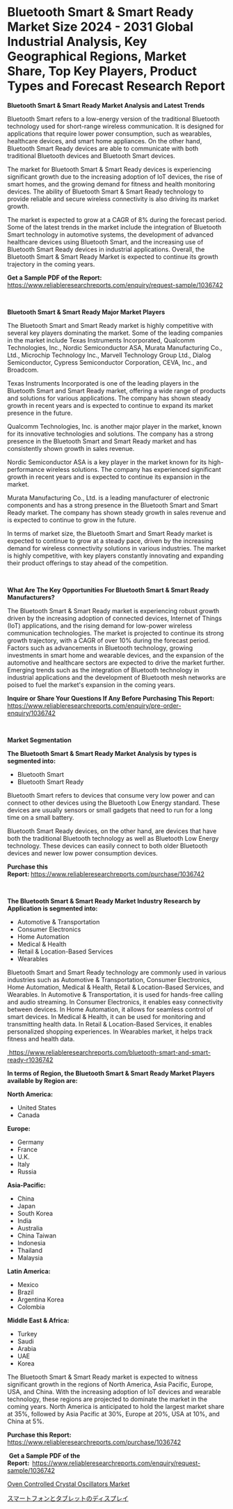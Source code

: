 <p><h1>Bluetooth Smart & Smart Ready Market Size 2024 - 2031 Global Industrial Analysis, Key Geographical Regions, Market Share, Top Key Players, Product Types and Forecast Research Report</h1></p><p><strong>Bluetooth Smart & Smart Ready Market Analysis and Latest Trends</strong></p>
<p><p>Bluetooth Smart refers to a low-energy version of the traditional Bluetooth technology used for short-range wireless communication. It is designed for applications that require lower power consumption, such as wearables, healthcare devices, and smart home appliances. On the other hand, Bluetooth Smart Ready devices are able to communicate with both traditional Bluetooth devices and Bluetooth Smart devices.</p><p>The market for Bluetooth Smart & Smart Ready devices is experiencing significant growth due to the increasing adoption of IoT devices, the rise of smart homes, and the growing demand for fitness and health monitoring devices. The ability of Bluetooth Smart & Smart Ready technology to provide reliable and secure wireless connectivity is also driving its market growth.</p><p>The market is expected to grow at a CAGR of 8% during the forecast period. Some of the latest trends in the market include the integration of Bluetooth Smart technology in automotive systems, the development of advanced healthcare devices using Bluetooth Smart, and the increasing use of Bluetooth Smart Ready devices in industrial applications. Overall, the Bluetooth Smart & Smart Ready Market is expected to continue its growth trajectory in the coming years.</p></p>
<p><strong>Get a Sample PDF of the Report:&nbsp;</strong> <a href="https://www.reliableresearchreports.com/enquiry/request-sample/1036742">https://www.reliableresearchreports.com/enquiry/request-sample/1036742</a></p>
<p>&nbsp;</p>
<p><strong>Bluetooth Smart & Smart Ready Major Market Players</strong></p>
<p><p>The Bluetooth Smart and Smart Ready market is highly competitive with several key players dominating the market. Some of the leading companies in the market include Texas Instruments Incorporated, Qualcomm Technologies, Inc., Nordic Semiconductor ASA, Murata Manufacturing Co., Ltd., Microchip Technology Inc., Marvell Technology Group Ltd., Dialog Semiconductor, Cypress Semiconductor Corporation, CEVA, Inc., and Broadcom.</p><p>Texas Instruments Incorporated is one of the leading players in the Bluetooth Smart and Smart Ready market, offering a wide range of products and solutions for various applications. The company has shown steady growth in recent years and is expected to continue to expand its market presence in the future.</p><p>Qualcomm Technologies, Inc. is another major player in the market, known for its innovative technologies and solutions. The company has a strong presence in the Bluetooth Smart and Smart Ready market and has consistently shown growth in sales revenue.</p><p>Nordic Semiconductor ASA is a key player in the market known for its high-performance wireless solutions. The company has experienced significant growth in recent years and is expected to continue its expansion in the market.</p><p>Murata Manufacturing Co., Ltd. is a leading manufacturer of electronic components and has a strong presence in the Bluetooth Smart and Smart Ready market. The company has shown steady growth in sales revenue and is expected to continue to grow in the future.</p><p>In terms of market size, the Bluetooth Smart and Smart Ready market is expected to continue to grow at a steady pace, driven by the increasing demand for wireless connectivity solutions in various industries. The market is highly competitive, with key players constantly innovating and expanding their product offerings to stay ahead of the competition.</p></p>
<p>&nbsp;</p>
<p><strong>What Are The Key Opportunities For Bluetooth Smart & Smart Ready Manufacturers?</strong></p>
<p><p>The Bluetooth Smart & Smart Ready market is experiencing robust growth driven by the increasing adoption of connected devices, Internet of Things (IoT) applications, and the rising demand for low-power wireless communication technologies. The market is projected to continue its strong growth trajectory, with a CAGR of over 10% during the forecast period. Factors such as advancements in Bluetooth technology, growing investments in smart home and wearable devices, and the expansion of the automotive and healthcare sectors are expected to drive the market further. Emerging trends such as the integration of Bluetooth technology in industrial applications and the development of Bluetooth mesh networks are poised to fuel the market's expansion in the coming years.</p></p>
<p><strong>Inquire or Share Your Questions If Any Before Purchasing This Report:</strong> <a href="https://www.reliableresearchreports.com/enquiry/pre-order-enquiry/1036742">https://www.reliableresearchreports.com/enquiry/pre-order-enquiry/1036742</a></p>
<p>&nbsp;</p>
<p><strong>Market Segmentation</strong></p>
<p><strong>The Bluetooth Smart & Smart Ready Market Analysis by types is segmented into:</strong></p>
<p><ul><li>Bluetooth Smart</li><li>Bluetooth Smart Ready</li></ul></p>
<p><p>Bluetooth Smart refers to devices that consume very low power and can connect to other devices using the Bluetooth Low Energy standard. These devices are usually sensors or small gadgets that need to run for a long time on a small battery. </p><p>Bluetooth Smart Ready devices, on the other hand, are devices that have both the traditional Bluetooth technology as well as Bluetooth Low Energy technology. These devices can easily connect to both older Bluetooth devices and newer low power consumption devices.</p></p>
<p><strong>Purchase this Report:&nbsp;</strong><a href="https://www.reliableresearchreports.com/purchase/1036742">https://www.reliableresearchreports.com/purchase/1036742</a></p>
<p>&nbsp;</p>
<p><strong>The Bluetooth Smart & Smart Ready Market Industry Research by Application is segmented into:</strong></p>
<p><ul><li>Automotive & Transportation</li><li>Consumer Electronics</li><li>Home Automation</li><li>Medical & Health</li><li>Retail & Location-Based Services</li><li>Wearables</li></ul></p>
<p><p>Bluetooth Smart and Smart Ready technology are commonly used in various industries such as Automotive & Transportation, Consumer Electronics, Home Automation, Medical & Health, Retail & Location-Based Services, and Wearables. In Automotive & Transportation, it is used for hands-free calling and audio streaming. In Consumer Electronics, it enables easy connectivity between devices. In Home Automation, it allows for seamless control of smart devices. In Medical & Health, it can be used for monitoring and transmitting health data. In Retail & Location-Based Services, it enables personalized shopping experiences. In Wearables market, it helps track fitness and health data.</p></p>
<p><a href="https://www.reliableresearchreports.com/bluetooth-smart-and-smart-ready-r1036742">&nbsp;https://www.reliableresearchreports.com/bluetooth-smart-and-smart-ready-r1036742</a></p>
<p><strong>In terms of Region, the Bluetooth Smart & Smart Ready Market Players available by Region are:</strong></p>
<p>
    <p> <strong> North America: </strong>
        <ul>
            <li>United States</li>
            <li>Canada</li>
        </ul>
        </p> 
    <p> <strong> Europe: </strong>
        <ul>
            <li>Germany</li>
            <li>France</li>
            <li>U.K.</li>
            <li>Italy</li>
            <li>Russia</li>
        </ul>
        </p> 
    <p> <strong> Asia-Pacific: </strong>
        <ul>
            <li>China</li>
            <li>Japan</li>
            <li>South Korea</li>
            <li>India</li>
            <li>Australia</li>
            <li>China Taiwan</li>
            <li>Indonesia</li>
            <li>Thailand</li>
            <li>Malaysia</li>
        </ul>
        </p> 
    <p> <strong> Latin America: </strong>
        <ul>
            <li>Mexico</li>
            <li>Brazil</li>
            <li>Argentina Korea</li>
            <li>Colombia</li>
        </ul>
        </p> 
    <p> <strong> Middle East & Africa: </strong>
        <ul>
            <li>Turkey</li>
            <li>Saudi</li>
            <li>Arabia</li>
            <li>UAE</li>
            <li>Korea</li>
        </ul>
    </p>
    </p>
<p><p>The Bluetooth Smart & Smart Ready market is expected to witness significant growth in the regions of North America, Asia Pacific, Europe, USA, and China. With the increasing adoption of IoT devices and wearable technology, these regions are projected to dominate the market in the coming years. North America is anticipated to hold the largest market share at 35%, followed by Asia Pacific at 30%, Europe at 20%, USA at 10%, and China at 5%.</p></p>
<p><strong>Purchase this Report: </strong><a href="https://www.reliableresearchreports.com/purchase/1036742">https://www.reliableresearchreports.com/purchase/1036742</a></p>
<p>&nbsp;<strong>Get a Sample PDF of the Report:&nbsp;&nbsp;</strong><a href="https://www.reliableresearchreports.com/enquiry/request-sample/1036742">https://www.reliableresearchreports.com/enquiry/request-sample/1036742</a></p>
<p><strong></strong></p>
<p><p><a href="https://github.com/sofayahoo2023/Market-Research-Report-List-4/blob/main/oven-controlled-crystal-oscillators-market.md">Oven Controlled Crystal Oscillators Market</a></p><p><a href="https://github.com/pepo3k/Market-Research-Report-List-1/blob/main/932774094898.md">スマートフォンとタブレットのディスプレイ</a></p></p>